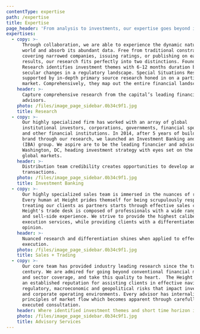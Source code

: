 ```yaml
---
contentType: expertise
path: /expertise
title: Expertise
page_header: 'From analysis to investments, our expertise goes beyond insights.'
expertises:
  - copy: >-
      Through collaboration, we are able to experience the dynamic nature of the
      world and absorb its abundant data. Free from traditional constraints of
      covering narrowed companies, issuing ratings, or publishing on earnings
      results, our research fits perfectly into two distinctions. Foundation
      Research identifies investment themes with 6-12 months duration based on
      secular changes in a regulatory landscape. Special Situations Research is
      supported by in-depth primary source research honed in on a particular
      market. Comprehensively, they map out the entire financial landscape.
    header: >-
      Capture comprehensive research from the capital’s leading financiers and
      advisors.
    photo: /files/image_page_sidebar.0b34c9f1.jpg
    title: Research
  - copy: >-
      Our highly specialized firm has worked with an array of global
      institutional investors, corporations, governments, financial sponsors,
      and other financial institutions. In 2014, after 5 years of building our
      brand through our research, we launched an Investment Banking and Advisory
      (IBA) group. We aspire are to be the leading financier and advisor in
      Washington, DC, heading investment strategy with eyes set on the future of
      global markets.
    header: >-
      Distribution team credibility creates opportunities to develop and market
      transactions.
    photo: /files/image_page_sidebar.0b34c9f1.jpg
    title: Investment Banking
  - copy: >-
      Our highly specialized sales team is immersed in the nuances of research.
      Every human at Height prides themself for being scrupulously responsive,
      treating our clients as partners starts through effective sales coverage.
      Height's trade desk is composed of professionals with a wide range of buy
      and sell-side experience. We strive to provide the highest caliber trade
      execution services, while providing clients with a differentiated research
      opinion.
    header: >-
      Nuanced research and differentiation shines when applied to effective
      execution.
    photo: /files/image_page_sidebar.0b34c9f1.jpg
    title: Sales + Trading
  - copy: >-
      Our core team has provided industry leading research since the turn of the
      century. We are admired for going beyond conventional financial modeling
      and sector coverage, and take this quality to heart.  The Height team has
      an established reputation for assisting clients in effective navigation of
      regulatory, macroeconomic and geopolitical risks that impact investments
      and corporate operating environments. Every advisor has internalized the
      principles of market flow which becomes apparent through carefully
      executed consultation.
    header: Where identified investment themes and short time horizon ideas converge.
    photo: /files/image_page_sidebar.0b34c9f1.jpg
    title: Advisory Services
---
```


